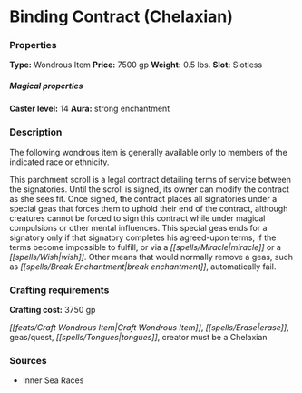 ﻿---
Title: "Binding Contract (Chelaxian)"
Type: "Wondrous Item"
Price: "7500 gp"
Weight: "0.5 lbs."
Slot: "Slotless"
Caster level: "14"
Aura: "strong enchantment"
Description: |
  "The following wondrous item is generally available only to members of the indicated race or ethnicity.
  This parchment scroll is a legal contract detailing terms of service between the signatories. Until the scroll is signed, its owner can modify the contract as she sees fit. Once signed, the contract places all signatories under a special geas that forces them to uphold their end of the contract, although creatures cannot be forced to sign this contract while under magical compulsions or other mental influences. This special geas ends for a signatory only if that signatory completes his agreed-upon terms, if the terms become impossible to fulfill, or via a _miracle_ or a _wish_. Other means that would normally remove a geas, such as _break enchantment_, automatically fail."
Crafting cost: "3750 gp"
Sources: "['Inner Sea Races']"
---

# Binding Contract (Chelaxian)

### Properties

**Type:** Wondrous Item **Price:** 7500 gp **Weight:** 0.5 lbs. **Slot:** Slotless

##### Magical properties

**Caster level:** 14 **Aura:** strong enchantment

### Description

The following wondrous item is generally available only to members of the indicated race or ethnicity.

This parchment scroll is a legal contract detailing terms of service between the signatories. Until the scroll is signed, its owner can modify the contract as she sees fit. Once signed, the contract places all signatories under a special geas that forces them to uphold their end of the contract, although creatures cannot be forced to sign this contract while under magical compulsions or other mental influences. This special geas ends for a signatory only if that signatory completes his agreed-upon terms, if the terms become impossible to fulfill, or via a _[[spells/Miracle|miracle]]_ or a _[[spells/Wish|wish]]_. Other means that would normally remove a geas, such as _[[spells/Break Enchantment|break enchantment]]_, automatically fail.

### Crafting requirements

**Crafting cost:** 3750 gp

_[[feats/Craft Wondrous Item|Craft Wondrous Item]]_, _[[spells/Erase|erase]]_, geas/quest, _[[spells/Tongues|tongues]]_, creator must be a Chelaxian

### Sources

* Inner Sea Races